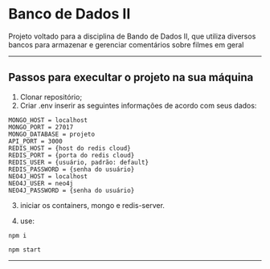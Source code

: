 # Banco de Dados II


Projeto voltado para a disciplina de Bando de Dados II, que utiliza diversos bancos para armazenar e gerenciar comentários sobre filmes em geral


------------------------------------------------------------------------------
Passos para execultar o projeto na sua máquina
------------------------------------------------------------------------------

1. Clonar repositório;
2. Criar .env inserir as seguintes informações de acordo com seus dados:

```
MONGO_HOST = localhost
MONGO_PORT = 27017
MONGO_DATABASE = projeto
API_PORT = 3000
REDIS_HOST = {host do redis cloud}
REDIS_PORT = {porta do redis cloud}
REDIS_USER = {usuário, padrão: default}
REDIS_PASSWORD = {senha do usuário}
NEO4J_HOST = localhost
NEO4J_USER = neo4j
NEO4J_PASSWORD = {senha do usuário}
```

3. iniciar os containers, mongo e redis-server.

4. use:
```
npm i
```

```
npm start
```
------------------------------------------------------------------------------
